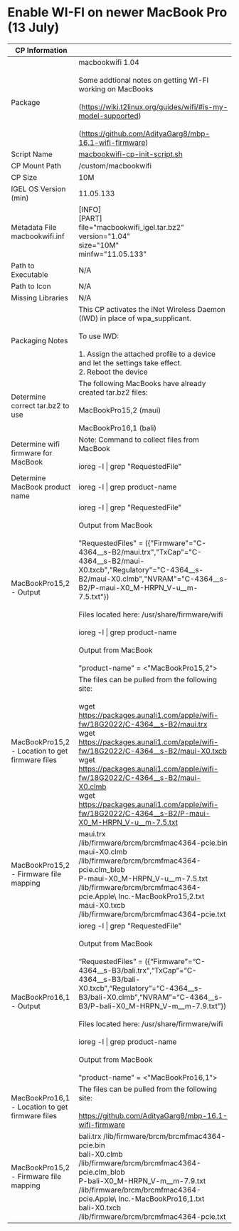 # Enable WI-FI on newer MacBook Pro (13 July)

|  CP Information |            |
|------------------|------------|
| Package | macbookwifi 1.04 <br /><br /> Some addtional notes on getting WI-FI working on MacBooks <br /><br /> (https://wiki.t2linux.org/guides/wifi/#is-my-model-supported) <br /><br /> (https://github.com/AdityaGarg8/mbp-16.1-wifi-firmware)|
| Script Name | [macbookwifi-cp-init-script.sh](macbookwifi-cp-init-script.sh) |
| CP Mount Path | /custom/macbookwifi |
| CP Size | 10M |
| IGEL OS Version (min) | 11.05.133 |
| Metadata File <br /> macbookwifi.inf | [INFO] <br /> [PART] <br /> file="macbookwifi_igel.tar.bz2" <br /> version="1.04" <br /> size="10M" <br /> minfw="11.05.133" |
| Path to Executable | N/A |
| Path to Icon | N/A |
| Missing Libraries | N/A |
| Packaging Notes | This CP activates the iNet Wireless Daemon (IWD) in place of wpa_supplicant. <br /> <br /> To use IWD: <br /> <br /> 1.	Assign the attached profile to a device and let the settings take effect. <br /> 2.	Reboot the device |
| Determine correct tar.bz2 to use | The following MacBooks have already created tar.bz2 files: <br /><br /> MacBookPro15,2 (maui) <br /><br /> MacBookPro16,1 (bali) |
| Determine wifi firmware for MacBook | Note: Command to collect files from MacBook <br /> <br /> ioreg \-l \| grep "RequestedFile" |
| Determine MacBook product name | ioreg \-l \| grep product-name |
| MacBookPro15,2 - Output | ioreg \-l \| grep "RequestedFile" <br /><br /> Output from MacBook <br /><br /> "RequestedFiles" = ({"Firmware"="C-4364__s-B2/maui.trx","TxCap"="C-4364__s-B2/maui-X0.txcb","Regulatory"="C-4364__s-B2/maui-X0.clmb","NVRAM"="C-4364__s-B2/P-maui-X0_M-HRPN_V-u__m-7.5.txt"}) <br /><br /> Files located here: /usr/share/firmware/wifi <br /><br /> ioreg \-l \| grep product-name <br /><br /> Output from MacBook <br /><br /> "product-name" = <"MacBookPro15,2"> |
| MacBookPro15,2 - Location to get firmware files | The files can be pulled from the following site: <br /><br /> wget https://packages.aunali1.com/apple/wifi-fw/18G2022/C-4364__s-B2/maui.trx <br /> wget https://packages.aunali1.com/apple/wifi-fw/18G2022/C-4364__s-B2/maui-X0.txcb <br /> wget https://packages.aunali1.com/apple/wifi-fw/18G2022/C-4364__s-B2/maui-X0.clmb <br /> wget https://packages.aunali1.com/apple/wifi-fw/18G2022/C-4364__s-B2/P-maui-X0_M-HRPN_V-u__m-7.5.txt
| MacBookPro15,2 - Firmware file mapping | maui.trx /lib/firmware/brcm/brcmfmac4364-pcie.bin <br /> maui-X0.clmb /lib/firmware/brcm/brcmfmac4364-pcie.clm_blob <br /> P-maui-X0_M-HRPN_V-u__m-7.5.txt /lib/firmware/brcm/brcmfmac4364-pcie.Apple\ Inc.-MacBookPro15,2.txt <br /> maui-X0.txcb /lib/firmware/brcm/brcmfmac4364-pcie.txt |
| MacBookPro16,1 - Output | ioreg \-l \| grep "RequestedFile" <br /><br /> Output from MacBook <br /><br /> “RequestedFiles” = ({“Firmware”=“C-4364__s-B3/bali.trx”,“TxCap”=“C-4364__s-B3/bali-X0.txcb”,“Regulatory”=“C-4364__s-B3/bali-X0.clmb”,“NVRAM”=“C-4364__s-B3/P-bali-X0_M-HRPN_V-m__m-7.9.txt”}) <br /><br /> Files located here: /usr/share/firmware/wifi <br /><br /> ioreg \-l \| grep product-name <br /><br /> Output from MacBook <br /><br /> "product-name" = <"MacBookPro16,1"> |
| MacBookPro16,1 - Location to get firmware files | The files can be pulled from the following site: <br /><br /> https://github.com/AdityaGarg8/mbp-16.1-wifi-firmware |
| MacBookPro15,2 - Firmware file mapping | bali.trx /lib/firmware/brcm/brcmfmac4364-pcie.bin <br /> bali-X0.clmb /lib/firmware/brcm/brcmfmac4364-pcie.clm_blob <br /> P-bali-X0_M-HRPN_V-m__m-7.9.txt /lib/firmware/brcm/brcmfmac4364-pcie.Apple\ Inc.-MacBookPro16,1.txt <br /> bali-X0.txcb /lib/firmware/brcm/brcmfmac4364-pcie.txt |
